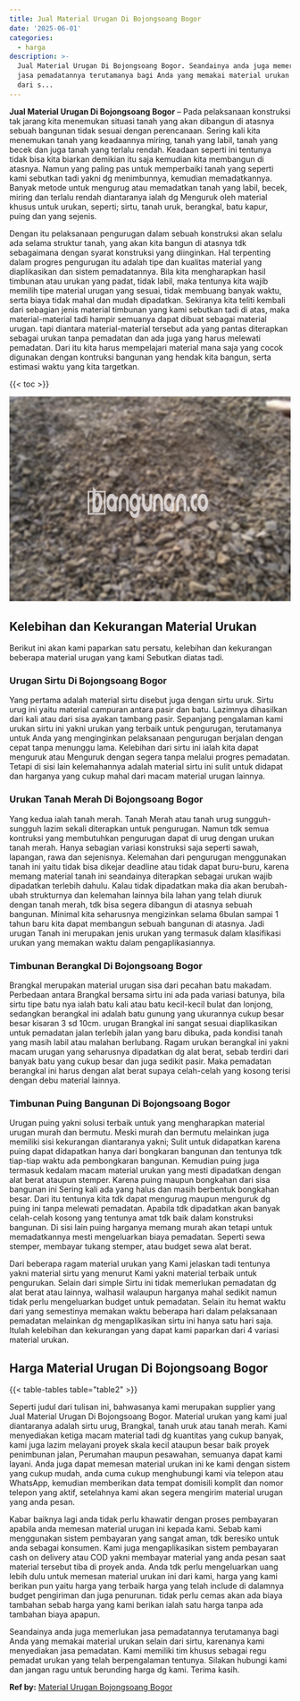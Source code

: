 ```yaml
---
title: Jual Material Urugan Di Bojongsoang Bogor
date: '2025-06-01'
categories:
  - harga
description: >-
  Jual Material Urugan Di Bojongsoang Bogor. Seandainya anda juga memerlukan
  jasa pemadatannya terutamanya bagi Anda yang memakai material urukan selain
  dari s...
---
```


**Jual Material Urugan Di Bojongsoang Bogor** – Pada pelaksanaan konstruksi tak jarang kita menemukan situasi tanah yang akan dibangun di atasnya sebuah bangunan tidak sesuai dengan perencanaan. Sering kali kita menemukan tanah yang keadaannya miring, tanah yang labil, tanah yang becek dan juga tanah yang terlalu rendah. Keadaan seperti ini tentunya tidak bisa kita biarkan demikian itu saja kemudian kita membangun di atasnya. Namun yang paling pas untuk memperbaiki tanah yang seperti kami sebutkan tadi yakni dg menimbunnya, kemudian memadatkannya. Banyak metode untuk mengurug atau memadatkan tanah yang labil, becek, miring dan terlalu rendah diantaranya ialah dg Menguruk oleh material khusus untuk urukan, seperti; sirtu, tanah uruk, berangkal, batu kapur, puing dan yang sejenis.

Dengan itu pelaksanaan pengurugan dalam sebuah konstruksi akan selalu ada selama struktur tanah, yang akan kita bangun di atasnya tdk sebagaimana dengan syarat konstruksi yang diinginkan. Hal terpenting dalam progres pengurugan itu adalah tipe dan kualitas material yang diaplikasikan dan sistem pemadatannya. Bila kita mengharapkan hasil timbunan atau urukan yang padat, tidak labil, maka tentunya kita wajib memilih tipe material urugan yang sesuai, tidak membuang banyak waktu, serta biaya tidak mahal dan mudah dipadatkan. Sekiranya kita teliti kembali dari sebagian jenis material timbunan yang kami sebutkan tadi di atas, maka material-material tadi hampir semuanya dapat dibuat sebagai material urugan. tapi diantara material-material tersebut ada yang pantas diterapkan sebagai urukan tanpa pemadatan dan ada juga yang harus melewati pemadatan. Dari itu kita harus mempelajari material mana saja yang cocok digunakan dengan kontruksi bangunan yang hendak kita bangun, serta estimasi waktu yang kita targetkan.

{{< toc >}}

![Jual Material Urugan Di Bojongsoang Bogor](/images/jual-urugan-24.png)

## Kelebihan dan Kekurangan Material Urukan

Berikut ini akan kami paparkan satu persatu, kelebihan dan kekurangan beberapa material urugan yang kami Sebutkan diatas tadi.

### Urugan Sirtu Di Bojongsoang Bogor

Yang pertama adalah material sirtu disebut juga dengan sirtu uruk. Sirtu urug ini yaitu material campuran antara pasir dan batu. Lazimnya dihasilkan dari kali atau dari sisa ayakan tambang pasir. Sepanjang pengalaman kami urukan sirtu ini yakni urukan yang terbaik untuk pengurugan, terutamanya untuk Anda yang menginginkan pelaksanaan pengurugan berjalan dengan cepat tanpa menunggu lama. Kelebihan dari sirtu ini ialah kita dapat menguruk atau Menguruk dengan segera tanpa melalui progres pemadatan. Tetapi di sisi lain kelemahannya adalah material sirtu ini sulit untuk didapat dan harganya yang cukup mahal dari macam material urugan lainnya.

### Urukan Tanah Merah Di Bojongsoang Bogor

Yang kedua ialah tanah merah. Tanah Merah atau tanah urug sungguh-sungguh lazim sekali diterapkan untuk pengurugan. Namun tdk semua kontruksi yang membutuhkan pengurugan dapat di urug dengan urukan tanah merah. Hanya sebagian variasi konstruksi saja seperti sawah, lapangan, rawa dan sejenisnya. Kelemahan dari pengurugan menggunakan tanah ini yaitu tidak bisa dikejar deadline atau tidak dapat buru-buru, karena memang material tanah ini seandainya diterapkan sebagai urukan wajib dipadatkan terlebih dahulu. Kalau tidak dipadatkan maka dia akan berubah-ubah strukturnya dan kelemahan lainnya bila lahan yang telah diuruk dengan tanah merah, tdk bisa segera dibangun di atasnya sebuah bangunan. Minimal kita seharusnya mengizinkan selama 6bulan sampai 1 tahun baru kita dapat membangun sebuah bangunan di atasnya. Jadi urugan Tanah ini merupakan jenis urukan yang termasuk dalam klasifikasi urukan yang memakan waktu dalam pengaplikasiannya.

### Timbunan Berangkal Di Bojongsoang Bogor

Brangkal merupakan material urugan sisa dari pecahan batu makadam. Perbedaan antara Brangkal bersama sirtu ini ada pada variasi batunya, bila sirtu tipe batu nya ialah batu kali atau batu kecil-kecil bulat dan lonjong, sedangkan berangkal ini adalah batu gunung yang ukurannya cukup besar besar kisaran 3 sd 10cm. urugan Brangkal ini sangat sesuai diaplikasikan untuk pemadatan jalan terlebih jalan yang baru dibuka, pada kondisi tanah yang masih labil atau malahan berlubang. Ragam urukan berangkal ini yakni macam urugan yang seharusnya dipadatkan dg alat berat, sebab terdiri dari banyak batu yang cukup besar dan juga sedikit pasir. Maka pemadatan berangkal ini harus dengan alat berat supaya celah-celah yang kosong terisi dengan debu material lainnya.

### Timbunan Puing Bangunan Di Bojongsoang Bogor

Urugan puing yakni solusi terbaik untuk yang mengharapkan material urugan murah dan bermutu. Meski murah dan bermutu melainkan juga memiliki sisi kekurangan diantaranya yakni; Sulit untuk didapatkan karena puing dapat didapatkan hanya dari bongkaran bangunan dan tentunya tdk tiap-tiap waktu ada pembongkaran bangunan. Kemudian puing juga termasuk kedalam macam material urukan yang mesti dipadatkan dengan alat berat ataupun stemper. Karena puing maupun bongkahan dari sisa bangunan ini Sering kali ada yang halus dan masih berbentuk bongkahan besar. Dari itu tentunya kita tdk dapat mengurug maupun menguruk dg puing ini tanpa melewati pemadatan. Apabila tdk dipadatkan akan banyak celah-celah kosong yang tentunya amat tdk baik dalam konstruksi bangunan. Di sisi lain puing harganya memang murah akan tetapi untuk memadatkannya mesti mengeluarkan biaya pemadatan. Seperti sewa stemper, membayar tukang stemper, atau budget sewa alat berat.

Dari beberapa ragam material urukan yang Kami jelaskan tadi tentunya yakni material sirtu yang menurut Kami yakni material terbaik untuk pengurukan. Selain dari simple Sirtu ini tidak memerlukan pemadatan dg alat berat atau lainnya, walhasil walaupun harganya mahal sedikit namun tidak perlu mengeluarkan budget untuk pemadatan. Selain itu hemat waktu dari yang semestinya memakan waktu beberapa hari dalam pelaksanaan pemadatan melainkan dg mengaplikasikan sirtu ini hanya satu hari saja. Itulah kelebihan dan kekurangan yang dapat kami paparkan dari 4 variasi material urukan.

## Harga Material Urugan Di Bojongsoang Bogor

{{< table-tables table="table2" >}}

Seperti judul dari tulisan ini, bahwasanya kami merupakan supplier yang Jual Material Urugan Di Bojongsoang Bogor. Material urukan yang kami jual diantaranya adalah sirtu urug, Brangkal, tanah uruk atau tanah merah. Kami menyediakan ketiga macam material tadi dg kuantitas yang cukup banyak, kami juga lazim melayani proyek skala kecil ataupun besar baik proyek penimbunan jalan, Perumahan maupun pesawahan, semuanya dapat kami layani. Anda juga dapat memesan material urukan ini ke kami dengan sistem yang cukup mudah, anda cuma cukup menghubungi kami via telepon atau WhatsApp, kemudian memberikan data tempat domisili komplit dan nomor telepon yang aktif, setelahnya kami akan segera mengirim material urugan yang anda pesan.

Kabar baiknya lagi anda tidak perlu khawatir dengan proses pembayaran apabila anda memesan material urugan ini kepada kami. Sebab kami menggunakan sistem pembayaran yang sangat aman, tdk beresiko untuk anda sebagai konsumen. Kami juga mengaplikasikan sistem pembayaran cash on delivery atau COD yakni membayar material yang anda pesan saat material tersebut tiba di proyek anda. Anda tdk perlu mengeluarkan uang lebih dulu untuk memesan material urukan ini dari kami, harga yang kami berikan pun yaitu harga yang terbaik harga yang telah include di dalamnya budget pengiriman dan juga penurunan. tidak perlu cemas akan ada biaya tambahan sebab harga yang kami berikan ialah satu harga tanpa ada tambahan biaya apapun.

Seandainya anda juga memerlukan jasa pemadatannya terutamanya bagi Anda yang memakai material urukan selain dari sirtu, karenanya kami menyediakan jasa pemadatan. Kami memiliki tim khusus sebagai regu pemadat urukan yang telah berpengalaman tentunya. Silakan hubungi kami dan jangan ragu untuk berunding harga dg kami. Terima kasih.

**Ref by:** [Material Urugan Bojongsoang Bogor](https://id.wikipedia.org/wiki/Material)
